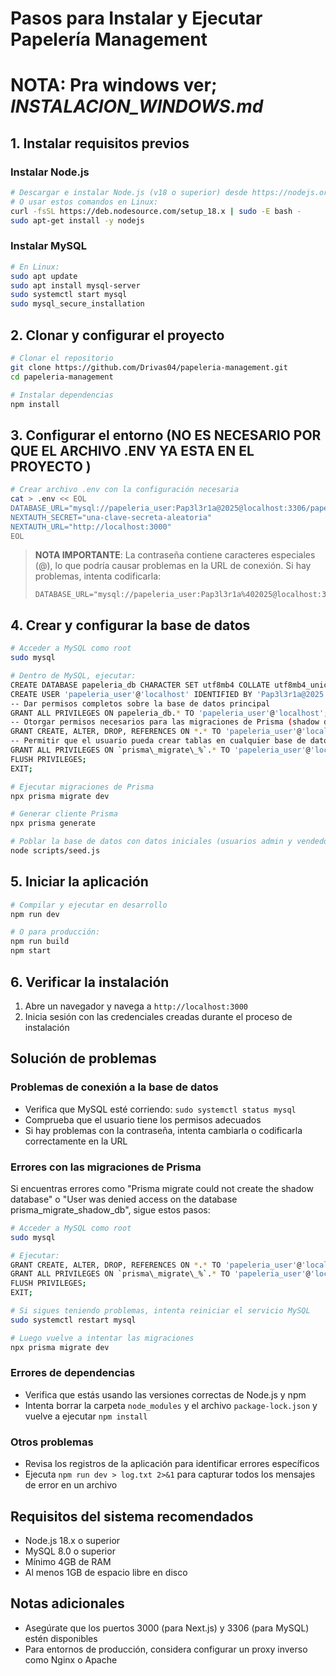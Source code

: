 # Pasos para Instalar y Ejecutar Papelería Management

# NOTA: Pra windows ver; ***INSTALACION_WINDOWS.md***

## 1. Instalar requisitos previos

### Instalar Node.js
```bash
# Descargar e instalar Node.js (v18 o superior) desde https://nodejs.org/
# O usar estos comandos en Linux:
curl -fsSL https://deb.nodesource.com/setup_18.x | sudo -E bash -
sudo apt-get install -y nodejs
```

### Instalar MySQL
```bash
# En Linux:
sudo apt update
sudo apt install mysql-server
sudo systemctl start mysql
sudo mysql_secure_installation
```

## 2. Clonar y configurar el proyecto

```bash
# Clonar el repositorio
git clone https://github.com/Drivas04/papeleria-management.git
cd papeleria-management

# Instalar dependencias
npm install
```

## 3. Configurar el entorno (NO ES NECESARIO POR QUE EL ARCHIVO .ENV YA ESTA EN EL PROYECTO )

```bash
# Crear archivo .env con la configuración necesaria
cat > .env << EOL
DATABASE_URL="mysql://papeleria_user:Pap3l3r1a@2025@localhost:3306/papeleria_db"
NEXTAUTH_SECRET="una-clave-secreta-aleatoria"
NEXTAUTH_URL="http://localhost:3000"
EOL
```

> **NOTA IMPORTANTE**: La contraseña contiene caracteres especiales (@), lo que podría causar problemas en la URL de conexión. Si hay problemas, intenta codificarla:
> ```
> DATABASE_URL="mysql://papeleria_user:Pap3l3r1a%402025@localhost:3306/papeleria_db"
> ```

## 4. Crear y configurar la base de datos

```bash
# Acceder a MySQL como root
sudo mysql

# Dentro de MySQL, ejecutar:
CREATE DATABASE papeleria_db CHARACTER SET utf8mb4 COLLATE utf8mb4_unicode_ci;
CREATE USER 'papeleria_user'@'localhost' IDENTIFIED BY 'Pap3l3r1a@2025';
-- Dar permisos completos sobre la base de datos principal
GRANT ALL PRIVILEGES ON papeleria_db.* TO 'papeleria_user'@'localhost';
-- Otorgar permisos necesarios para las migraciones de Prisma (shadow database)
GRANT CREATE, ALTER, DROP, REFERENCES ON *.* TO 'papeleria_user'@'localhost';
-- Permitir que el usuario pueda crear tablas en cualquier base de datos que cree
GRANT ALL PRIVILEGES ON `prisma\_migrate\_%`.* TO 'papeleria_user'@'localhost';
FLUSH PRIVILEGES;
EXIT;

# Ejecutar migraciones de Prisma
npx prisma migrate dev

# Generar cliente Prisma
npx prisma generate

# Poblar la base de datos con datos iniciales (usuarios admin y vendedor)
node scripts/seed.js
```

## 5. Iniciar la aplicación

```bash
# Compilar y ejecutar en desarrollo
npm run dev

# O para producción:
npm run build
npm start
```

## 6. Verificar la instalación

1. Abre un navegador y navega a `http://localhost:3000`
2. Inicia sesión con las credenciales creadas durante el proceso de instalación

## Solución de problemas

### Problemas de conexión a la base de datos
- Verifica que MySQL esté corriendo: `sudo systemctl status mysql`
- Comprueba que el usuario tiene los permisos adecuados
- Si hay problemas con la contraseña, intenta cambiarla o codificarla correctamente en la URL

### Errores con las migraciones de Prisma
Si encuentras errores como "Prisma migrate could not create the shadow database" o "User was denied access on the database prisma_migrate_shadow_db", sigue estos pasos:

```bash
# Acceder a MySQL como root
sudo mysql

# Ejecutar:
GRANT CREATE, ALTER, DROP, REFERENCES ON *.* TO 'papeleria_user'@'localhost';
GRANT ALL PRIVILEGES ON `prisma\_migrate\_%`.* TO 'papeleria_user'@'localhost';
FLUSH PRIVILEGES;
EXIT;

# Si sigues teniendo problemas, intenta reiniciar el servicio MySQL
sudo systemctl restart mysql

# Luego vuelve a intentar las migraciones
npx prisma migrate dev
```

### Errores de dependencias
- Verifica que estás usando las versiones correctas de Node.js y npm
- Intenta borrar la carpeta `node_modules` y el archivo `package-lock.json` y vuelve a ejecutar `npm install`

### Otros problemas
- Revisa los registros de la aplicación para identificar errores específicos
- Ejecuta `npm run dev > log.txt 2>&1` para capturar todos los mensajes de error en un archivo

## Requisitos del sistema recomendados
- Node.js 18.x o superior
- MySQL 8.0 o superior
- Mínimo 4GB de RAM
- Al menos 1GB de espacio libre en disco

## Notas adicionales
- Asegúrate que los puertos 3000 (para Next.js) y 3306 (para MySQL) estén disponibles
- Para entornos de producción, considera configurar un proxy inverso como Nginx o Apache
